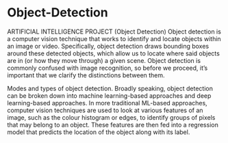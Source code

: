 # Object-Detection
ARTIFICIAL INTELLIGENCE PROJECT (Object Detection)
Object detection is a computer vision technique that works to identify and locate objects within an image or video. Specifically, object detection draws bounding boxes around these detected objects, which allow us to locate where said objects are in (or how they move through) a given scene.
Object detection is commonly confused with image recognition, so before we proceed, it’s important that we clarify the distinctions between them.

Modes and types of object detection.
  Broadly speaking, object detection can be broken down into machine learning-based approaches and deep learning-based approaches.
  In more traditional ML-based approaches, computer vision techniques are used to look at various features of an image, such as the colour histogram or       edges, to identify groups of pixels that may belong to an object. These features are then fed into a regression model that predicts the location of the     object along with its label.
